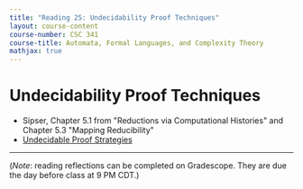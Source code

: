```yaml
---
title: "Reading 25: Undecidability Proof Techniques"
layout: course-content
course-number: CSC 341
course-title: Automata, Formal Languages, and Complexity Theory
mathjax: true
---
```


# Undecidability Proof Techniques

+ Sipser, Chapter 5.1 from "Reductions via Computational Histories" and Chapter 5.3 "Mapping Reducibility"
+ [Undecidable Proof Strategies](/courses/csc341/20sp/files/undecidable-proof-strategies.pdf)

---

(*Note*: reading reflections can be completed on Gradescope.
They are due the day before class at 9 PM CDT.)
